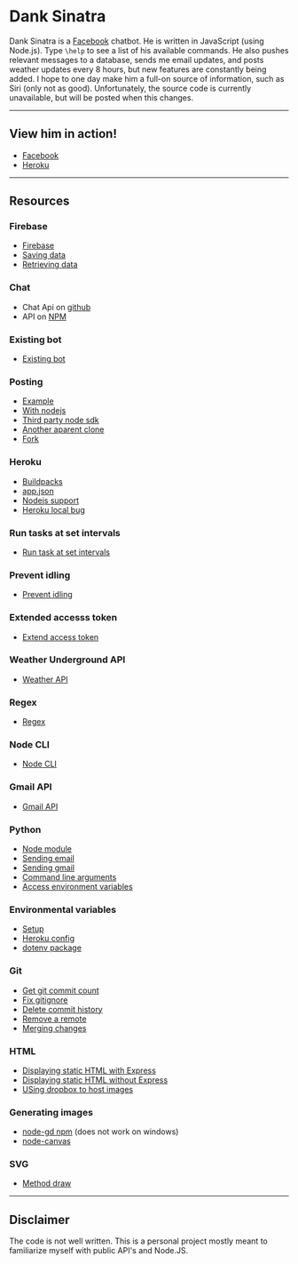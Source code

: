 # Dank Sinatra
Dank Sinatra is a [Facebook](https://www.facebook.com/profile.php?id=100010461758967) chatbot. 
He is written in JavaScript (using Node.js). 
Type `\help` to see a list of his available commands. 
He also pushes relevant messages to a database, sends me email updates, and posts weather updates every 8 hours, but new features are constantly being added. 
I hope to one day make him a full-on source of information, such as Siri (only not as good). 
Unfortunately, the source code is currently unavailable, but will be posted when this changes.

---

## View him in action!
* [Facebook](https://www.facebook.com/profile.php?id=100010461758967)
* [Heroku](http://danksinatra.herokuapp.com)

---

## Resources

### Firebase
- [Firebase](https://danksinatra.firebaseio.com/?page=Hosting)
- [Saving data](https://www.firebase.com/docs/web/guide/saving-data.html)
- [Retrieving data](https://www.firebase.com/docs/web/guide/retrieving-data.html)

### Chat 
- Chat Api on [github](https://github.com/Schmavery/facebook-chat-api)
- API on [NPM](https://www.npmjs.com/package/facebook-chat-api)
	
### Existing bot	
* [Existing bot](https://github.com/bsansouci/marc-zuckerbot/blob/master/server.js)

### Posting
- [Example](http://code.runnable.com/UTlPM1-f2W1TAABY/post-on-facebook)
- [With nodejs](http://stackoverflow.com/questions/26605805/automatic-post-to-my-facebook-page-from-node-js-server)
- [Third party node sdk](https://github.com/Thuzi/facebook-node-sdk/)
- [Another aparent clone](https://github.com/amachang/facebook-node-sdk)
- [Fork](https://github.com/node-facebook/facebook-node-sdk)

### Heroku
- [Buildpacks](https://devcenter.heroku.com/articles/buildpacks)
- [app.json](https://devcenter.heroku.com/articles/app-json-schema)
- [Nodejs support](https://devcenter.heroku.com/articles/nodejs-support#default-web-process-type)
- [Heroku local bug](https://github.com/heroku/heroku/issues/1721)

### Run tasks at set intervals
- [Run task at set intervals](http://stackoverflow.com/questions/8011962/schedule-node-js-job-every-five-minutes)

### Prevent idling
- [Prevent idling](http://math.stackexchange.com/questions/ask)

### Extended accesss token
- [Extend access token](https://unhosted.org/adventures/5/Facebook-and-Twitter-from-nodejs.html)

### Weather Underground API
- [Weather API](http://www.wunderground.com/weather/api/d/docs)

### Regex
- [Regex](https://developer.mozilla.org/en-US/docs/Web/JavaScript/Guide/Regular_Expressions)

### Node CLI
- [Node CLI](https://nodejs.org/api/readline.html)

### Gmail API	
- [Gmail API](https://developers.google.com/gmail/api/v1/reference/users/messages/send#try-it)

### Python
- [Node module](https://www.npmjs.com/package/python-shell)
- [Sending email](http://www.tutorialspoint.com/python/python_sending_email.htm)
- [Sending gmail](http://stackoverflow.com/questions/10147455/how-to-send-an-email-with-gmail-as-provider-using-python)
- [Command line arguments](http://www.tutorialspoint.com/python/python_command_line_arguments.htm)
- [Access environment variables](http://stackoverflow.com/questions/4906977/how-to-access-environment-variables-from-python)

### Environmental variables
- [Setup](https://medium.com/@rafaelvidaurre/managing-environment-variables-in-node-js-2cb45a55195f#.72xagrxyy)
- [Heroku config](http://stackoverflow.com/questions/21831945/heroku-node-env-environment-variable)
- [dotenv package](https://www.npmjs.com/package/dotenv)

### Git	
- [Get git commit count](http://stackoverflow.com/questions/677436/how-to-get-the-git-commit-count)	
- [Fix gitignore](http://stackoverflow.com/questions/11451535/gitignore-not-working)
- [Delete commit history](https://hellocoding.wordpress.com/2015/01/19/delete-all-commit-history-github/)
- [Remove a remote](https://help.github.com/articles/removing-a-remote/)
- [Merging changes](https://git-scm.com/book/en/v2/Git-Branching-Basic-Branching-and-Merging)

### HTML
- [Displaying static HTML with Express](http://expressjs.com/en/starter/static-files.html)
- [Displaying static HTML without Express](http://stackoverflow.com/questions/4720343/loading-basic-html-in-node-js)
- [USing dropbox to host images](https://ryanmo.co/2013/11/03/dropboxsharedlinks/)

### Generating images
- [node-gd npm](https://www.npmjs.com/package/node-gd) (does not work on windows)
- [node-canvas](https://github.com/Automattic/node-canvas)

### SVG
- [Method draw](http://editor.method.ac/)

---

## Disclaimer
The code is not well written.
This is a personal project mostly meant to familiarize myself with public API's and Node.JS.